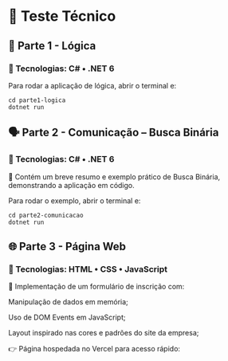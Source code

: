 # 🚀 Teste Técnico
## 🧩 Parte 1 - Lógica

### 🔹 Tecnologias: C# • .NET 6

Para rodar a aplicação de lógica, abrir o terminal e:

```
cd parte1-logica
dotnet run
```
## 🗣️ Parte 2 - Comunicação – Busca Binária

### 🔹 Tecnologias: C# • .NET 6

📌 Contém um breve resumo e exemplo prático de Busca Binária, demonstrando a aplicação em código.

Para rodar o exemplo, abrir o terminal e:

````
cd parte2-comunicacao
dotnet run
```` 
## 🌐 Parte 3 - Página Web

### 🔹 Tecnologias: HTML • CSS • JavaScript

📌 Implementação de um formulário de inscrição com:

Manipulação de dados em memória;

Uso de DOM Events em JavaScript;

Layout inspirado nas cores e padrões do site da empresa;

👉 Página hospedada no Vercel para acesso rápido:
